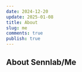 ```yaml
---
date: 2024-12-20
update: 2025-01-08
title: About
slug: me
comments: true
publish: true
---
```


## About Sennlab/Me

